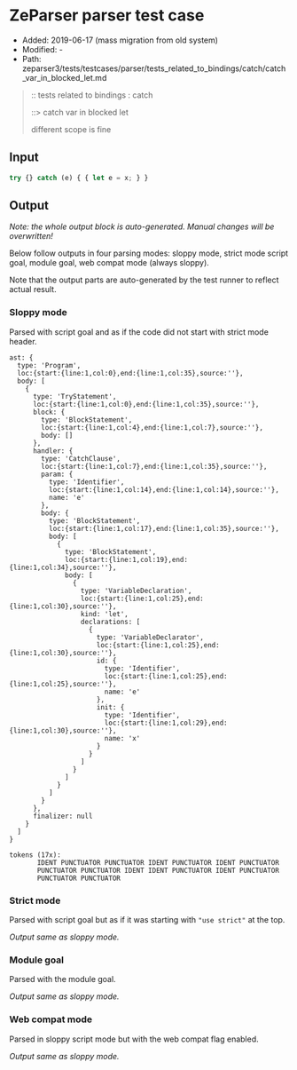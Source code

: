 # ZeParser parser test case

- Added: 2019-06-17 (mass migration from old system)
- Modified: -
- Path: zeparser3/tests/testcases/parser/tests_related_to_bindings/catch/catch_var_in_blocked_let.md

> :: tests related to bindings : catch
>
> ::> catch var in blocked let
>
> different scope is fine

## Input

`````js
try {} catch (e) { { let e = x; } }
`````

## Output

_Note: the whole output block is auto-generated. Manual changes will be overwritten!_

Below follow outputs in four parsing modes: sloppy mode, strict mode script goal, module goal, web compat mode (always sloppy).

Note that the output parts are auto-generated by the test runner to reflect actual result.

### Sloppy mode

Parsed with script goal and as if the code did not start with strict mode header.

`````
ast: {
  type: 'Program',
  loc:{start:{line:1,col:0},end:{line:1,col:35},source:''},
  body: [
    {
      type: 'TryStatement',
      loc:{start:{line:1,col:0},end:{line:1,col:35},source:''},
      block: {
        type: 'BlockStatement',
        loc:{start:{line:1,col:4},end:{line:1,col:7},source:''},
        body: []
      },
      handler: {
        type: 'CatchClause',
        loc:{start:{line:1,col:7},end:{line:1,col:35},source:''},
        param: {
          type: 'Identifier',
          loc:{start:{line:1,col:14},end:{line:1,col:14},source:''},
          name: 'e'
        },
        body: {
          type: 'BlockStatement',
          loc:{start:{line:1,col:17},end:{line:1,col:35},source:''},
          body: [
            {
              type: 'BlockStatement',
              loc:{start:{line:1,col:19},end:{line:1,col:34},source:''},
              body: [
                {
                  type: 'VariableDeclaration',
                  loc:{start:{line:1,col:25},end:{line:1,col:30},source:''},
                  kind: 'let',
                  declarations: [
                    {
                      type: 'VariableDeclarator',
                      loc:{start:{line:1,col:25},end:{line:1,col:30},source:''},
                      id: {
                        type: 'Identifier',
                        loc:{start:{line:1,col:25},end:{line:1,col:25},source:''},
                        name: 'e'
                      },
                      init: {
                        type: 'Identifier',
                        loc:{start:{line:1,col:29},end:{line:1,col:30},source:''},
                        name: 'x'
                      }
                    }
                  ]
                }
              ]
            }
          ]
        }
      },
      finalizer: null
    }
  ]
}

tokens (17x):
       IDENT PUNCTUATOR PUNCTUATOR IDENT PUNCTUATOR IDENT PUNCTUATOR
       PUNCTUATOR PUNCTUATOR IDENT IDENT PUNCTUATOR IDENT PUNCTUATOR
       PUNCTUATOR PUNCTUATOR
`````

### Strict mode

Parsed with script goal but as if it was starting with `"use strict"` at the top.

_Output same as sloppy mode._

### Module goal

Parsed with the module goal.

_Output same as sloppy mode._

### Web compat mode

Parsed in sloppy script mode but with the web compat flag enabled.

_Output same as sloppy mode._
